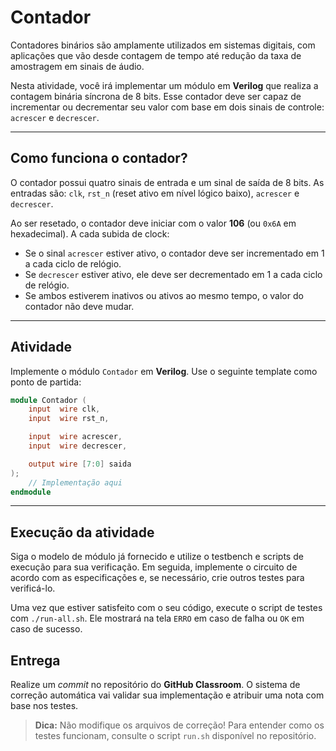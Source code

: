 # Contador

Contadores binários são amplamente utilizados em sistemas digitais, com aplicações que vão desde contagem de tempo até redução da taxa de amostragem em sinais de áudio.

Nesta atividade, você irá implementar um módulo em **Verilog** que realiza a contagem binária síncrona de 8 bits. Esse contador deve ser capaz de incrementar ou decrementar seu valor com base em dois sinais de controle: `acrescer` e `decrescer`.

---

## Como funciona o contador?

O contador possui quatro sinais de entrada e um sinal de saída de 8 bits. As entradas são: `clk`, `rst_n` (reset ativo em nível lógico baixo), `acrescer` e `decrescer`.

Ao ser resetado, o contador deve iniciar com o valor **106** (ou `0x6A` em hexadecimal). A cada subida de clock:

- Se o sinal `acrescer` estiver ativo, o contador deve ser incrementado em 1 a cada ciclo de relógio.  
- Se `decrescer` estiver ativo, ele deve ser decrementado em 1 a cada ciclo de relógio.  
- Se ambos estiverem inativos ou ativos ao mesmo tempo, o valor do contador não deve mudar.

---

## Atividade

Implemente o módulo `Contador` em **Verilog**. Use o seguinte template como ponto de partida:

```verilog
module Contador (
    input  wire clk,
    input  wire rst_n,

    input  wire acrescer,
    input  wire decrescer,

    output wire [7:0] saida
);
    // Implementação aqui
endmodule
```

---
## Execução da atividade

Siga o modelo de módulo já fornecido e utilize o testbench e scripts de execução para sua verificação. Em seguida, implemente o circuito de acordo com as especificações e, se necessário, crie outros testes para verificá-lo.

Uma vez que estiver satisfeito com o seu código, execute o script de testes com `./run-all.sh`. Ele mostrará na tela `ERRO` em caso de falha ou `OK` em caso de sucesso.

## Entrega

Realize um *commit* no repositório do **GitHub Classroom**. O sistema de correção automática vai validar sua implementação e atribuir uma nota com base nos testes.

> **Dica:**  Não modifique os arquivos de correção! Para entender como os testes funcionam, consulte o script `run.sh` disponível no repositório.
